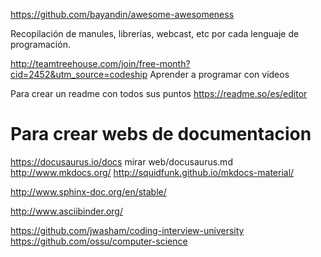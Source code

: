 https://github.com/bayandin/awesome-awesomeness

Recopilación de manules, librerías, webcast, etc por cada lenguaje de programación.


http://teamtreehouse.com/join/free-month?cid=2452&utm_source=codeship
Aprender a programar con vídeos


Para crear un readme con todos sus puntos
https://readme.so/es/editor




# Para crear webs de documentacion
https://docusaurus.io/docs
  mirar web/docusaurus.md
http://www.mkdocs.org/
http://squidfunk.github.io/mkdocs-material/

http://www.sphinx-doc.org/en/stable/



http://www.asciibinder.org/


https://github.com/jwasham/coding-interview-university
https://github.com/ossu/computer-science
